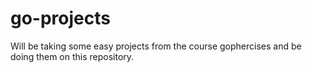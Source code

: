 # go-projects
Will be taking some easy projects from the course gophercises and be doing them on this repository.
